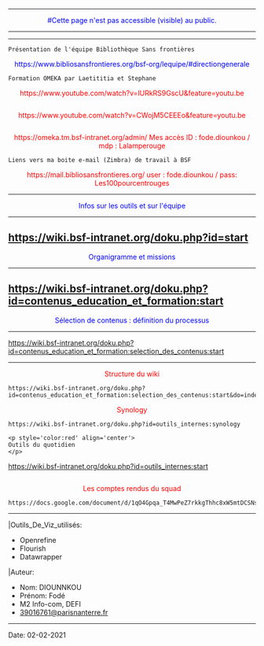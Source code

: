 -----------------------------------------------------------------------------
<p style='color:blue' align='center'>
#Cette page n'est pas accessible (visible) au public.
</p>

-----------------------------------------------------------------------------

------------------
```
Présentation de l'équipe Bibliothèque Sans frontières
```
<p style='color:blue' align='center'>
https://www.bibliosansfrontieres.org/bsf-org/lequipe/#directiongenerale
</p>


```
Formation OMEKA par Laetititia et Stephane 
```
<p style='color:red' align='center'>
https://www.youtube.com/watch?v=lURkRS9GscU&feature=youtu.be
</p>

```Formation à OLIP par Stéphane
```

<p style='color:red' align='center'>
https://www.youtube.com/watch?v=CWojM5CEEEo&feature=youtu.be
</p>


```Liens vers la plateforme OMEKA
```
<p style='color:red' align='center'>
 https://omeka.tm.bsf-intranet.org/admin/
 Mes accès ID : fode.diounkou / mdp : Lalamperouge
 </p>


```
Liens vers ma boite e-mail (Zimbra) de travail à BSF
```
<p style='color:red' align='center'>
https://mail.bibliosansfrontieres.org/
user : fode.diounkou / pass: Les100pourcentrouges
 </p>

 

-----------------
<p style='color:blue' align='center'>
Infos sur les outils et sur l'équipe 
</p>

-----------------
https://wiki.bsf-intranet.org/doku.php?id=start 
-----------------
<p style='color:blue' align='center'>
Organigramme et missions
</p>


-----------------
https://wiki.bsf-intranet.org/doku.php?id=contenus_education_et_formation:start
-----------------
<p style='color:blue' align='center'>
Sélection de contenus : définition du processus
</p>

-----------------
https://wiki.bsf-intranet.org/doku.php?id=contenus_education_et_formation:selection_des_contenus:start

------------------
<p style='color:red' align='center'>
Structure du wiki
</p>

```
https://wiki.bsf-intranet.org/doku.php?id=contenus_education_et_formation:selection_des_contenus:start&do=index

```
<p style='color:red' align='center'>
Synology
</p>

```
https://wiki.bsf-intranet.org/doku.php?id=outils_internes:synology

```

```
<p style='color:red' align='center'>
Outils du quotidien
</p>

```
https://wiki.bsf-intranet.org/doku.php?id=outils_internes:start

```

```
<p style='color:red' align='center'>
Les comptes rendus du squad
</p>

```
https://docs.google.com/document/d/1qO4Gpqa_T4MwPeZ7rkkgThhc8xW5mtDCSNseyqcNfBE/edit#
```

----
|Outils_De_Viz_utilisés: 
  - Openrefine
  - Flourish
  - Datawrapper
  
|Auteur:
  - Nom: DIOUNNKOU
  - Prénom: Fodé
  - M2 Info-com, DEFI
  - 39016761@parisnanterre.fr
  
-----------------
Date: 02-02-2021


